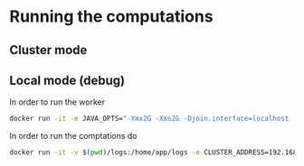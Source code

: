 # Running the computations

## Cluster mode


## Local mode (debug)
In order to run the worker

``` bash
docker run -it -e JAVA_OPTS="-Xmx2G -Xms2G -Djoin.interface=localhost -Dexecutor.pool.size=8 -Dpublic.address=localhost" -p 5701:5701 kpts-worker-local
```

In order to run the comptations do
``` bash
docker run -it -v $(pwd)/logs:/home/app/logs -e CLUSTER_ADDRESS=192.168.1.25 -e CUSTOM_JAVA_OPTS="-Xmx4G -Xms4G -DCOMPUTATIONS_TIME_LOG_FILENAME=/home/app/logs/test.log" kbhit/kpts-solver-performance
```